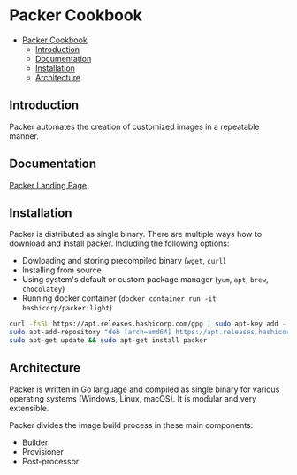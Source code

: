 # Packer Cookbook

- [Packer Cookbook](#packer-cookbook)
  - [Introduction](#introduction)
  - [Documentation](#documentation)
  - [Installation](#installation)
  - [Architecture](#architecture)

## Introduction

Packer automates the creation of customized images in a repeatable manner.

## Documentation

[Packer Landing Page](https://www.packer.io/)

## Installation

Packer is distributed as single binary. There are multiple ways how to download and install packer. Including the following options:
- Dowloading and storing precompiled binary (`wget`, `curl`)
- Installing from source
- Using system's default or custom package manager (`yum`, `apt`, `brew`, `chocolatey`)
- Running docker container (`docker container run -it hashicorp/packer:light`)

```bash
curl -fsSL https://apt.releases.hashicorp.com/gpg | sudo apt-key add -
sudo apt-add-repository "deb [arch=amd64] https://apt.releases.hashicorp.com $(lsb_release -cs) main"
sudo apt-get update && sudo apt-get install packer
```

## Architecture

Packer is written in Go language and compiled as single binary for various operating systems (Windows, Linux, macOS). It is modular and very extensible. 

Packer divides the image build process in these main components:

- Builder
- Provisioner
- Post-processor

